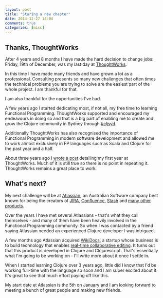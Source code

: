 ```yaml
---
layout: post
title: "Staring a new chapter"
date: 2014-12-27 14:04
comments: true
categories: [misc]
---
```


## Thanks, ThoughtWorks

After 4 years and 8 months I have made the hard decision to change jobs: Friday, 19th of December, was my last day at [ThoughtWorks](http://www.thoughtworks.com/). 

In this time I have made many friends and have grown a lot as a professional. Consulting presents so many new challenges that often times the technical problems you are trying to solve are the easiest part of the whole project. I am thankful for that.

I am also thankful for the opportunities I've had. 

A few years ago I started dedicating most, if not all, my free time to learning Functional Programming. ThoughtWorks supported and encouraged my endeavours in doing so and that is a big part of enabling me to create and grow the Clojure community in Sydney through [#cljsyd](http://www.meetup.com/clj-syd/). 

Additionally ThoughtWorks has also recognised the importance of Functional Programming in modern software development and allowed me to work almost exclusively in FP languages such as Scala and Clojure for the past year and a half.

About three years ago I [wrote a post](http://www.leonardoborges.com/writings/2011/04/25/one-year-of-thoughtworks-a-retrospective/) detailing my first year at ThoughtWorks. Much of it is still true so there is no point in repeating it. ThoughtWorks remains a great place to work.


## What's next?

My next challenge will be at [Atlassian](https://www.atlassian.com/), an Australian Software company best known for being the creators of [JIRA](https://www.atlassian.com/software/jira), [Confluence](https://www.atlassian.com/software/confluence), [Stash](https://www.atlassian.com/software/stash) and [many other products](https://www.atlassian.com/software).

Over the years I have met several Atlassians - that's what they call themselves - and many of them have been heavily involved in the Functional Programming community. So when I was contacted by a friend saying Atlassian needed an experienced Clojure developer I was intrigued.

A few months ago Atlassian acquired [WikiDocs](https://wikidocs.com/), a startup whose business is to build technology that enables [real-time collaborative editing](http://en.wikipedia.org/wiki/Collaborative_real-time_editor). It turns out that this product is developed in Clojure and Clojurescript. That's essentially what I'm going to be working on - I'll write more about it once I settle in.

When I started learning Clojure over 3 years ago, little did I know that I'd be working full-time with the language so soon and I am super excited about it. It's great to see that much effort paying off like this.

My start date at Atlassian is the 5th on January and I am looking forward to meeting a bunch of great people and making new friends.